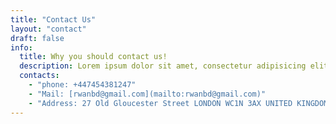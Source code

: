 ```yaml
---
title: "Contact Us"
layout: "contact"
draft: false
info: 
  title: Why you should contact us!
  description: Lorem ipsum dolor sit amet, consectetur adipisicing elit. Velit recusandae voluptates doloremque veniam temporibus porro culpa ipsa, nisi soluta minima saepe laboriosam debitis nesciunt.
  contacts: 
    - "phone: +447454381247"
    - "Mail: [rwanbd@gmail.com](mailto:rwanbd@gmail.com)"
    - "Address: 27 Old Gloucester Street LONDON WC1N 3AX UNITED KINGDOM"
---
```

